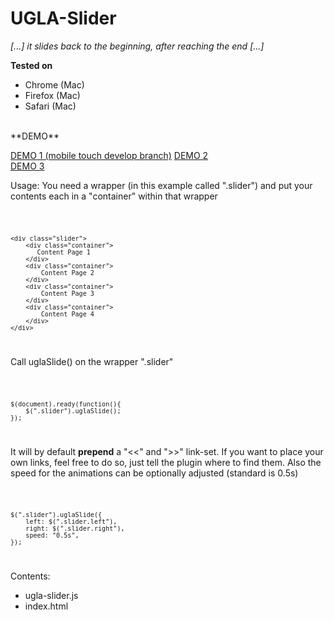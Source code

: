 UGLA-Slider
===========

_[...] it slides back to the beginning, after reaching the end [...]_


**Tested on**<br>
*	Chrome (Mac)<br>
*	Firefox (Mac)<br>
*	Safari (Mac)<br>
<br>
**DEMO**<br>

<a href="http://bit.ly/ugla-slider-m">DEMO 1 (mobile touch develop branch)</a>
<a href="http://ugla-media.vs188017.vserver.de/projekte/">DEMO 2</a><br>
<a href="http://povmedia.de">DEMO 3</a>

Usage:
You need a wrapper (in this example called ".slider") and put your contents each in a "container" within that wrapper

<code>
	

	<div class="slider">
		<div class="container">
		   Content Page 1
		</div>
		<div class="container">
			Content Page 2
		</div>
		<div class="container">
			Content Page 3
		</div>
		<div class="container">
			Content Page 4
		</div>
	</div>


</code>

Call uglaSlide() on the wrapper ".slider" 

<code>
	
	$(document).ready(function(){
		$(".slider").uglaSlide();
	});
	
</code>

It will by default **prepend** a "&lt;&lt;" and "&gt;&gt;" link-set.
If you want to place your own links, feel free to do so, just tell the plugin where to find them.
Also the speed for the animations can be optionally adjusted (standard is 0.5s)

<code>

	$(".slider").uglaSlide({
       	left: $(".slider.left"),
		right: $(".slider.right"),
		speed: "0.5s",
	});

</code>

Contents:<br>
*	ugla-slider.js<br>
*	index.html
